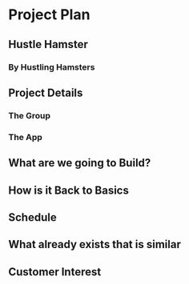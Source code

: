 # Project Plan

## Hustle Hamster
### By Hustling Hamsters

## Project Details
### The Group
### The App

## What are we going to Build?

## How is it Back to Basics

## Schedule

## What already exists that is similar

## Customer Interest
